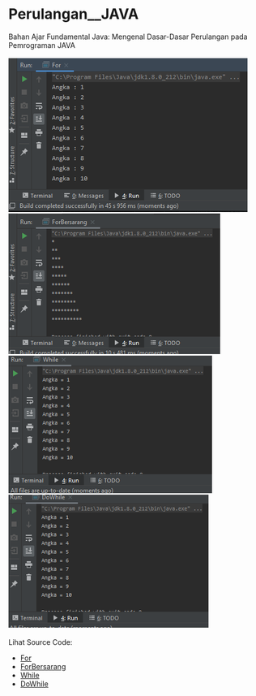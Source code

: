 # Perulangan__JAVA
Bahan Ajar Fundamental Java: Mengenal Dasar-Dasar Perulangan pada Pemrograman JAVA<br><br>
<img src="https://github.com/RizkyKhapidsyah/Perulangan__JAVA/blob/master/results/001.PNG"><br>
<img src="https://github.com/RizkyKhapidsyah/Perulangan__JAVA/blob/master/results/002.PNG"><br>
<img src="https://github.com/RizkyKhapidsyah/Perulangan__JAVA/blob/master/results/003.PNG"><br>
<img src="https://github.com/RizkyKhapidsyah/Perulangan__JAVA/blob/master/results/004.PNG"><br><br>
Lihat Source Code:<br>
- <a href="https://github.com/RizkyKhapidsyah/Perulangan__JAVA/blob/master/src/com/rizkykhapidsyah/javafundamental/perulangan/For.java">For</a><br>
- <a href="https://github.com/RizkyKhapidsyah/Perulangan__JAVA/blob/master/src/com/rizkykhapidsyah/javafundamental/perulangan/ForBersarang.java">ForBersarang</a><br>
- <a href="https://github.com/RizkyKhapidsyah/Perulangan__JAVA/blob/master/src/com/rizkykhapidsyah/javafundamental/perulangan/While.java">While</a><br>
- <a href="https://github.com/RizkyKhapidsyah/Perulangan__JAVA/blob/master/src/com/rizkykhapidsyah/javafundamental/perulangan/DoWhile.java">DoWhile</a>

